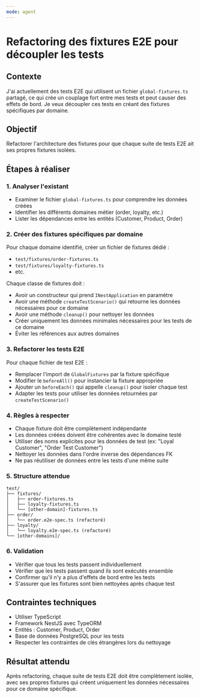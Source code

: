 ```yaml
---
mode: agent
---
```


# Refactoring des fixtures E2E pour découpler les tests

## Contexte

J'ai actuellement des tests E2E qui utilisent un fichier `global-fixtures.ts` partagé, ce qui crée un couplage fort entre mes tests et peut causer des effets de bord. Je veux découpler ces tests en créant des fixtures spécifiques par domaine.

## Objectif

Refactorer l'architecture des fixtures pour que chaque suite de tests E2E ait ses propres fixtures isolées.

## Étapes à réaliser

### 1. Analyser l'existant

- Examiner le fichier `global-fixtures.ts` pour comprendre les données créées
- Identifier les différents domaines métier (order, loyalty, etc.)
- Lister les dépendances entre les entités (Customer, Product, Order)

### 2. Créer des fixtures spécifiques par domaine

Pour chaque domaine identifié, créer un fichier de fixtures dédié :

- `test/fixtures/order-fixtures.ts`
- `test/fixtures/loyalty-fixtures.ts`
- etc.

Chaque classe de fixtures doit :

- Avoir un constructeur qui prend `INestApplication` en paramètre
- Avoir une méthode `createTestScenario()` qui retourne les données nécessaires pour ce domaine
- Avoir une méthode `cleanup()` pour nettoyer les données
- Créer uniquement les données minimales nécessaires pour les tests de ce domaine
- Éviter les références aux autres domaines

### 3. Refactorer les tests E2E

Pour chaque fichier de test E2E :

- Remplacer l'import de `GlobalFixtures` par la fixture spécifique
- Modifier le `beforeAll()` pour instancier la fixture appropriée
- Ajouter un `beforeEach()` qui appelle `cleanup()` pour isoler chaque test
- Adapter les tests pour utiliser les données retournées par `createTestScenario()`

### 4. Règles à respecter

- Chaque fixture doit être complètement indépendante
- Les données créées doivent être cohérentes avec le domaine testé
- Utiliser des noms explicites pour les données de test (ex: "Loyal Customer", "Order Test Customer")
- Nettoyer les données dans l'ordre inverse des dépendances FK
- Ne pas réutiliser de données entre les tests d'une même suite

### 5. Structure attendue

```
test/
├── fixtures/
│   ├── order-fixtures.ts
│   ├── loyalty-fixtures.ts
│   └── [other-domain]-fixtures.ts
├── order/
│   └── order.e2e-spec.ts (refactoré)
├── loyalty/
│   └── loyalty.e2e-spec.ts (refactoré)
└── [other-domains]/
```

### 6. Validation

- Vérifier que tous les tests passent individuellement
- Vérifier que les tests passent quand ils sont exécutés ensemble
- Confirmer qu'il n'y a plus d'effets de bord entre les tests
- S'assurer que les fixtures sont bien nettoyées après chaque test

## Contraintes techniques

- Utiliser TypeScript
- Framework NestJS avec TypeORM
- Entités : Customer, Product, Order
- Base de données PostgreSQL pour les tests
- Respecter les contraintes de clés étrangères lors du nettoyage

## Résultat attendu

Après refactoring, chaque suite de tests E2E doit être complètement isolée, avec ses propres fixtures qui créent uniquement les données nécessaires pour ce domaine spécifique.
